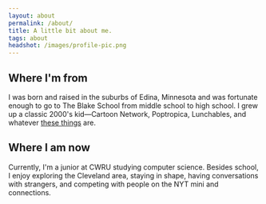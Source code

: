 ```yaml
---
layout: about
permalink: /about/
title: A little bit about me.
tags: about
headshot: /images/profile-pic.png
---
```


## Where I'm from
I was born and raised in the suburbs of Edina, Minnesota and was fortunate enough to go to The Blake School from middle school to high school. I grew up a classic 2000's kid—Cartoon Network, Poptropica, Lunchables, and whatever [these things](https://m.media-amazon.com/images/I/71gMwMu8IFL._AC_UF894,1000_QL80_.jpg) are.

## Where I am now
Currently, I'm a junior at CWRU studying computer science. Besides school, I enjoy exploring the Cleveland area, staying in shape, having conversations with strangers, and competing with people on the NYT mini and connections.
